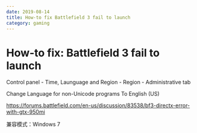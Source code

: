 ```yaml
---
date: 2019-08-14
title: How-to fix Battlefield 3 fail to launch
category: gaming
---
```

# How-to fix: Battlefield 3 fail to launch

Control panel - Time, Launguage and Region - Region - Administrative tab

Change Language for non-Unicode programs To English (US)

https://forums.battlefield.com/en-us/discussion/83538/bf3-directx-error-with-gtx-950mi

兼容模式：Windows 7
